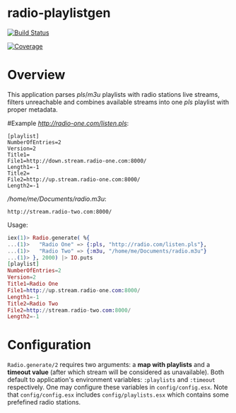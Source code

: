 radio-playlistgen
=====

[![Build Status](https://img.shields.io/travis/mliszcz/radio-playlistgen/master.svg)](https://travis-ci.org/mliszcz/radio-playlistgen)

[![Coverage](https://img.shields.io/coveralls/mliszcz/radio-playlistgen/master.svg)](https://coveralls.io/r/mliszcz/radio-playlistgen?branch=master)

# Overview

This application parses *pls*/*m3u* playlists with radio stations live streams,
filters unreachable and combines available streams into one *pls* playlist
with proper metadata.

#Example
*http://radio-one.com/listen.pls*:
```
[playlist]
NumberOfEntries=2
Version=2
Title1=
File1=http://down.stream.radio-one.com:8000/
Length1=-1
Title2=
File2=http://up.stream.radio-one.com:8000/
Length2=-1
```

*/home/me/Documents/radio.m3u*:
```
http://stream.radio-two.com:8000/
```

Usage:
```elixir
iex(1)> Radio.generate( %{
...(1)>   "Radio One" => {:pls, "http://radio.com/listen.pls"},
...(1)>   "Radio Two" => {:m3u, "/home/me/Documents/radio.m3u"}
...(1)> }, 2000) |> IO.puts
[playlist]
NumberOfEntries=2
Version=2
Title1=Radio One
File1=http://up.stream.radio-one.com:8000/
Length1=-1
Title2=Radio Two
File2=http://stream.radio-two.com:8000/
Length2=-1
```

# Configuration

`Radio.generate/2` requires two arguments:
a **map with playlists** and a **timeout value**
(after which stream will be considered as unavailable).
Both default to application's environment variables:
`:playlists` and `:timeout` respectively.
One may configure these variables in `config/config.esx`.
Note that `config/config.esx` includes `config/playlists.esx`
which contains some prefefined radio stations.

